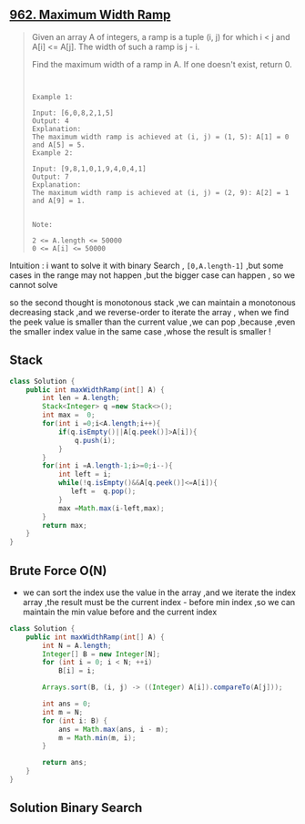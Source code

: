 ## [962. Maximum Width Ramp](https://leetcode-cn.com/problems/maximum-width-ramp/)

> Given an array A of integers, a ramp is a tuple (i, j) for which i < j and A[i] <= A[j].  The width of such a ramp is j - i.
>
> Find the maximum width of a ramp in A.  If one doesn't exist, return 0.
>
> ```
>  
> 
> Example 1:
> 
> Input: [6,0,8,2,1,5]
> Output: 4
> Explanation: 
> The maximum width ramp is achieved at (i, j) = (1, 5): A[1] = 0 and A[5] = 5.
> Example 2:
> 
> Input: [9,8,1,0,1,9,4,0,4,1]
> Output: 7
> Explanation: 
> The maximum width ramp is achieved at (i, j) = (2, 9): A[2] = 1 and A[9] = 1.
> 
> 
> Note:
> 
> 2 <= A.length <= 50000
> 0 <= A[i] <= 50000
> ```

Intuition : i want to solve it with binary Search , ```[0,A.length-1]``` ,but some cases in the range may not happen ,but the bigger case can happen , so we cannot solve 

so the second thought is monotonous stack ,we can maintain a monotonous  decreasing stack ,and we reverse-order to iterate the array , when we find the peek value is smaller than the current value ,we can pop ,because ,even the smaller index value in the same case ,whose  the result is smaller !

## Stack

```java
class Solution {
    public int maxWidthRamp(int[] A) {
        int len = A.length;
        Stack<Integer> q =new Stack<>();
        int max =  0;
        for(int i =0;i<A.length;i++){
            if(q.isEmpty()||A[q.peek()]>A[i]){
                q.push(i);
            }
        }
        for(int i =A.length-1;i>=0;i--){
            int left = i;
            while(!q.isEmpty()&&A[q.peek()]<=A[i]){
               left =  q.pop();
            }
            max =Math.max(i-left,max);
        }
        return max;
    }
}
```

## Brute Force O(N)

* we can sort the index use the value in the array ,and we iterate the index array ,the result must be the current index - before min index ,so we can maintain the min value before and the current index

```java
class Solution {
    public int maxWidthRamp(int[] A) {
        int N = A.length;
        Integer[] B = new Integer[N];
        for (int i = 0; i < N; ++i)
            B[i] = i;

        Arrays.sort(B, (i, j) -> ((Integer) A[i]).compareTo(A[j]));

        int ans = 0;
        int m = N;
        for (int i: B) {
            ans = Math.max(ans, i - m);
            m = Math.min(m, i);
        }

        return ans;
    }
}


```

## Solution Binary  Search 

```

```

